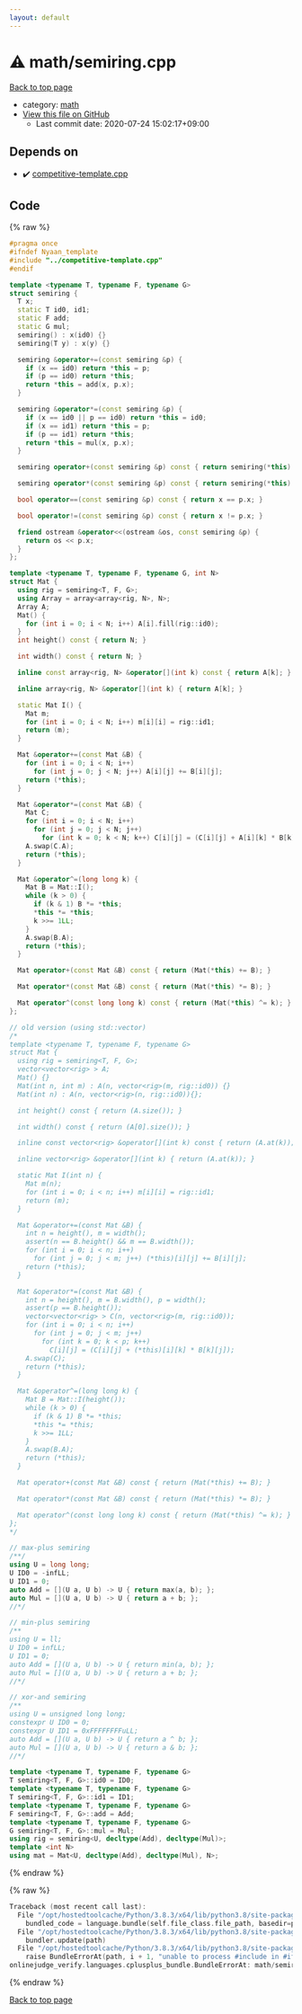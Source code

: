 ```yaml
---
layout: default
---
```


<!-- mathjax config similar to math.stackexchange -->
<script type="text/javascript" async
  src="https://cdnjs.cloudflare.com/ajax/libs/mathjax/2.7.5/MathJax.js?config=TeX-MML-AM_CHTML">
</script>
<script type="text/x-mathjax-config">
  MathJax.Hub.Config({
    TeX: { equationNumbers: { autoNumber: "AMS" }},
    tex2jax: {
      inlineMath: [ ['$','$'] ],
      processEscapes: true
    },
    "HTML-CSS": { matchFontHeight: false },
    displayAlign: "left",
    displayIndent: "2em"
  });
</script>

<script type="text/javascript" src="https://cdnjs.cloudflare.com/ajax/libs/jquery/3.4.1/jquery.min.js"></script>
<script src="https://cdn.jsdelivr.net/npm/jquery-balloon-js@1.1.2/jquery.balloon.min.js" integrity="sha256-ZEYs9VrgAeNuPvs15E39OsyOJaIkXEEt10fzxJ20+2I=" crossorigin="anonymous"></script>
<script type="text/javascript" src="../../assets/js/copy-button.js"></script>
<link rel="stylesheet" href="../../assets/css/copy-button.css" />


# :warning: math/semiring.cpp

<a href="../../index.html">Back to top page</a>

* category: <a href="../../index.html#7e676e9e663beb40fd133f5ee24487c2">math</a>
* <a href="{{ site.github.repository_url }}/blob/master/math/semiring.cpp">View this file on GitHub</a>
    - Last commit date: 2020-07-24 15:02:17+09:00




## Depends on

* :heavy_check_mark: <a href="../competitive-template.cpp.html">competitive-template.cpp</a>


## Code

<a id="unbundled"></a>
{% raw %}
```cpp
#pragma once
#ifndef Nyaan_template
#include "../competitive-template.cpp"
#endif

template <typename T, typename F, typename G>
struct semiring {
  T x;
  static T id0, id1;
  static F add;
  static G mul;
  semiring() : x(id0) {}
  semiring(T y) : x(y) {}

  semiring &operator+=(const semiring &p) {
    if (x == id0) return *this = p;
    if (p == id0) return *this;
    return *this = add(x, p.x);
  }

  semiring &operator*=(const semiring &p) {
    if (x == id0 || p == id0) return *this = id0;
    if (x == id1) return *this = p;
    if (p == id1) return *this;
    return *this = mul(x, p.x);
  }

  semiring operator+(const semiring &p) const { return semiring(*this) += p; }

  semiring operator*(const semiring &p) const { return semiring(*this) *= p; }

  bool operator==(const semiring &p) const { return x == p.x; }

  bool operator!=(const semiring &p) const { return x != p.x; }

  friend ostream &operator<<(ostream &os, const semiring &p) {
    return os << p.x;
  }
};

template <typename T, typename F, typename G, int N>
struct Mat {
  using rig = semiring<T, F, G>;
  using Array = array<array<rig, N>, N>;
  Array A;
  Mat() {
    for (int i = 0; i < N; i++) A[i].fill(rig::id0);
  }
  int height() const { return N; }

  int width() const { return N; }

  inline const array<rig, N> &operator[](int k) const { return A[k]; }

  inline array<rig, N> &operator[](int k) { return A[k]; }

  static Mat I() {
    Mat m;
    for (int i = 0; i < N; i++) m[i][i] = rig::id1;
    return (m);
  }

  Mat &operator+=(const Mat &B) {
    for (int i = 0; i < N; i++)
      for (int j = 0; j < N; j++) A[i][j] += B[i][j];
    return (*this);
  }

  Mat &operator*=(const Mat &B) {
    Mat C;
    for (int i = 0; i < N; i++)
      for (int j = 0; j < N; j++)
        for (int k = 0; k < N; k++) C[i][j] = (C[i][j] + A[i][k] * B[k][j]);
    A.swap(C.A);
    return (*this);
  }

  Mat &operator^=(long long k) {
    Mat B = Mat::I();
    while (k > 0) {
      if (k & 1) B *= *this;
      *this *= *this;
      k >>= 1LL;
    }
    A.swap(B.A);
    return (*this);
  }

  Mat operator+(const Mat &B) const { return (Mat(*this) += B); }

  Mat operator*(const Mat &B) const { return (Mat(*this) *= B); }

  Mat operator^(const long long k) const { return (Mat(*this) ^= k); }
};

// old version (using std::vector)
/*
template <typename T, typename F, typename G>
struct Mat {
  using rig = semiring<T, F, G>;
  vector<vector<rig> > A;
  Mat() {}
  Mat(int n, int m) : A(n, vector<rig>(m, rig::id0)) {}
  Mat(int n) : A(n, vector<rig>(n, rig::id0)){};

  int height() const { return (A.size()); }

  int width() const { return (A[0].size()); }

  inline const vector<rig> &operator[](int k) const { return (A.at(k)); }

  inline vector<rig> &operator[](int k) { return (A.at(k)); }

  static Mat I(int n) {
    Mat m(n);
    for (int i = 0; i < n; i++) m[i][i] = rig::id1;
    return (m);
  }

  Mat &operator+=(const Mat &B) {
    int n = height(), m = width();
    assert(n == B.height() && m == B.width());
    for (int i = 0; i < n; i++)
      for (int j = 0; j < m; j++) (*this)[i][j] += B[i][j];
    return (*this);
  }

  Mat &operator*=(const Mat &B) {
    int n = height(), m = B.width(), p = width();
    assert(p == B.height());
    vector<vector<rig> > C(n, vector<rig>(m, rig::id0));
    for (int i = 0; i < n; i++)
      for (int j = 0; j < m; j++)
        for (int k = 0; k < p; k++)
          C[i][j] = (C[i][j] + (*this)[i][k] * B[k][j]);
    A.swap(C);
    return (*this);
  }

  Mat &operator^=(long long k) {
    Mat B = Mat::I(height());
    while (k > 0) {
      if (k & 1) B *= *this;
      *this *= *this;
      k >>= 1LL;
    }
    A.swap(B.A);
    return (*this);
  }

  Mat operator+(const Mat &B) const { return (Mat(*this) += B); }

  Mat operator*(const Mat &B) const { return (Mat(*this) *= B); }

  Mat operator^(const long long k) const { return (Mat(*this) ^= k); }
};
*/

// max-plus semiring
/**/
using U = long long;
U ID0 = -infLL;
U ID1 = 0;
auto Add = [](U a, U b) -> U { return max(a, b); };
auto Mul = [](U a, U b) -> U { return a + b; };
//*/

// min-plus semiring
/**
using U = ll;
U ID0 = infLL;
U ID1 = 0;
auto Add = [](U a, U b) -> U { return min(a, b); };
auto Mul = [](U a, U b) -> U { return a + b; };
//*/

// xor-and semiring
/**
using U = unsigned long long;
constexpr U ID0 = 0;
constexpr U ID1 = 0xFFFFFFFFuLL;
auto Add = [](U a, U b) -> U { return a ^ b; };
auto Mul = [](U a, U b) -> U { return a & b; };
//*/

template <typename T, typename F, typename G>
T semiring<T, F, G>::id0 = ID0;
template <typename T, typename F, typename G>
T semiring<T, F, G>::id1 = ID1;
template <typename T, typename F, typename G>
F semiring<T, F, G>::add = Add;
template <typename T, typename F, typename G>
G semiring<T, F, G>::mul = Mul;
using rig = semiring<U, decltype(Add), decltype(Mul)>;
template <int N>
using mat = Mat<U, decltype(Add), decltype(Mul), N>;
```
{% endraw %}

<a id="bundled"></a>
{% raw %}
```cpp
Traceback (most recent call last):
  File "/opt/hostedtoolcache/Python/3.8.3/x64/lib/python3.8/site-packages/onlinejudge_verify/docs.py", line 349, in write_contents
    bundled_code = language.bundle(self.file_class.file_path, basedir=pathlib.Path.cwd())
  File "/opt/hostedtoolcache/Python/3.8.3/x64/lib/python3.8/site-packages/onlinejudge_verify/languages/cplusplus.py", line 185, in bundle
    bundler.update(path)
  File "/opt/hostedtoolcache/Python/3.8.3/x64/lib/python3.8/site-packages/onlinejudge_verify/languages/cplusplus_bundle.py", line 306, in update
    raise BundleErrorAt(path, i + 1, "unable to process #include in #if / #ifdef / #ifndef other than include guards")
onlinejudge_verify.languages.cplusplus_bundle.BundleErrorAt: math/semiring.cpp: line 3: unable to process #include in #if / #ifdef / #ifndef other than include guards

```
{% endraw %}

<a href="../../index.html">Back to top page</a>


